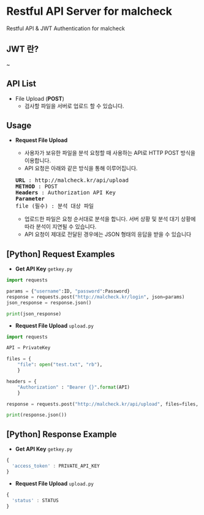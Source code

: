 # Restful API Server for malcheck

Restful API & JWT Authentication for malcheck

## JWT 란?
~

## API List
- File Upload (**POST**)
  - 검사할 파일을 서버로 업로드 할 수 있습니다.
  
## Usage
- **Request File Upload**
  - 사용자가 보유한 파일을 분석 요청할 때 사용하는 API로 HTTP POST 방식을 이용합니다.
  - API 요청은 아래와 같은 방식을 통해 이루어집니다.

  <pre>
  <strong>URL</strong> : http://malcheck.kr/api/upload
  <strong>METHOD</strong> : POST
  <strong>Headers</strong> : Authorization API Key
  <strong>Parameter</strong>
  file (필수) : 분석 대상 파일
  </pre>
  
  - 업로드한 파일은 요청 순서대로 분석을 합니다. 서버 상황 및 분석 대기 상황에 따라 분석이 지연될 수 있습니다.
  - API 요청이 제대로 전달된 경우에는 JSON 형태의 응답을 받을 수 있습니다
  
## [Python] Request Examples
- **Get API Key** `getkey.py`
```python
import requests

params = {"username":ID, "password":Password}
response = requests.post("http://malcheck.kr/login", json=params)
json_response = response.json()

print(json_response)
```

- **Request File Upload** `upload.py`
```python
import requests

API = PrivateKey

files = {
    "file": open("test.txt", "rb"),
    }

headers = {
    "Authorization" : "Bearer {}".format(API)
    }

response = requests.post("http://malcheck.kr/api/upload", files=files, headers=headers)

print(response.json())
```

## [Python] Response Example
- **Get API Key** `getkey.py`
```javascript
{
  'access_token' : PRIVATE_API_KEY
}
```

- **Request File Upload** `upload.py`
```javascript
{
  'status' : STATUS
}
```
